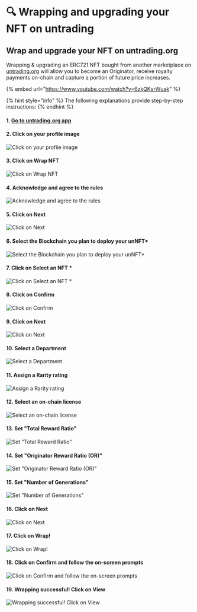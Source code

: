 # 🔍 Wrapping and upgrading your NFT on untrading

## Wrap and upgrade your NFT on untrading.org

Wrapping & upgrading an ERC721 NFT bought from another marketplace on [untrading.org](http://untrading.org) will allow you to become an Originator, receive royalty payments on-chain and capture a portion of future price increases.

{% embed url="https://www.youtube.com/watch?v=6zkQKsrWuak" %}

{% hint style="info" %}
The following explanations provide step-by-step instructions:
{% endhint %}

#### 1. [Go to untrading.org app](https://app.untrading.org)

#### 2. Click on your profile image

![Click on your profile image](https://images.tango.us/workflows/58a20a14-5e28-445f-9f12-9668467807d5/steps/cafeaaec-9a0c-4427-bf59-97c75d40a58a/0cc56c39-ed84-43e5-b921-ef839a2f5c6d.png?fm=png\&crop=focalpoint\&fit=crop\&fp-x=0.5000\&fp-y=0.5000\&w=1200\&blend-align=bottom\&blend-mode=normal\&blend-x=800\&blend64=aHR0cHM6Ly9pbWFnZXMudGFuZ28udXMvc3RhdGljL21hZGUtd2l0aC10YW5nby13YXRlcm1hcmsucG5n)

#### 3. Click on Wrap NFT

![Click on Wrap NFT](https://images.tango.us/workflows/58a20a14-5e28-445f-9f12-9668467807d5/steps/d7a55c4d-fad0-4311-8f6b-51e46d6afb20/6d52bba2-5090-4fb1-81ec-8761c2c0fdbc.png?fm=png\&crop=focalpoint\&fit=crop\&fp-x=0.8783\&fp-y=0.2313\&fp-z=4.0000\&w=1200\&blend-align=bottom\&blend-mode=normal\&blend-x=800\&blend64=aHR0cHM6Ly9pbWFnZXMudGFuZ28udXMvc3RhdGljL21hZGUtd2l0aC10YW5nby13YXRlcm1hcmsucG5n)

#### 4. Acknowledge and agree to the rules

![Acknowledge and agree to the rules](https://images.tango.us/workflows/58a20a14-5e28-445f-9f12-9668467807d5/steps/f04b2c83-d0cc-4ec3-9b61-964233f7ca26/7b854a5a-fef3-4253-83ca-9d7097789090.png?fm=png\&crop=focalpoint\&fit=crop\&fp-x=0.5302\&fp-y=0.5315\&fp-z=2.9765\&w=1200\&blend-align=bottom\&blend-mode=normal\&blend-x=800\&blend64=aHR0cHM6Ly9pbWFnZXMudGFuZ28udXMvc3RhdGljL21hZGUtd2l0aC10YW5nby13YXRlcm1hcmsucG5n)

#### 5. Click on Next

![Click on Next](https://images.tango.us/workflows/58a20a14-5e28-445f-9f12-9668467807d5/steps/061a1e4a-28dc-4f5b-a726-f6cbdb6a6159/3f83002f-aafb-4977-8755-7458f59e0d45.png?fm=png\&crop=focalpoint\&fit=crop\&fp-x=0.6010\&fp-y=0.6703\&fp-z=2.1719\&w=1200\&blend-align=bottom\&blend-mode=normal\&blend-x=800\&blend64=aHR0cHM6Ly9pbWFnZXMudGFuZ28udXMvc3RhdGljL21hZGUtd2l0aC10YW5nby13YXRlcm1hcmsucG5n)

#### 6. Select the Blockchain you plan to deploy your unNFT\*

![Select the Blockchain you plan to deploy your unNFT\*](https://images.tango.us/workflows/58a20a14-5e28-445f-9f12-9668467807d5/steps/9979b966-80b3-49cc-b1eb-cfa7973bc1d2/debddafd-4e7a-4b84-b7f7-d8045373fc2b.png?fm=png\&crop=focalpoint\&fit=crop\&fp-x=0.7017\&fp-y=0.5876\&fp-z=1.9422\&w=1200\&blend-align=bottom\&blend-mode=normal\&blend-x=800\&blend64=aHR0cHM6Ly9pbWFnZXMudGFuZ28udXMvc3RhdGljL21hZGUtd2l0aC10YW5nby13YXRlcm1hcmsucG5n)

#### 7. Click on Select an NFT \*

![Click on Select an NFT \*](https://images.tango.us/workflows/58a20a14-5e28-445f-9f12-9668467807d5/steps/cb7ed31e-0c05-473f-9bc8-dc126363dae6/052ae600-1ef0-4012-8e37-fcf517302f24.png?fm=png\&crop=focalpoint\&fit=crop\&fp-x=0.7004\&fp-y=0.7373\&fp-z=1.9250\&w=1200\&blend-align=bottom\&blend-mode=normal\&blend-x=800\&blend64=aHR0cHM6Ly9pbWFnZXMudGFuZ28udXMvc3RhdGljL21hZGUtd2l0aC10YW5nby13YXRlcm1hcmsucG5n)

#### 8. Click on Confirm

![Click on Confirm](https://images.tango.us/workflows/58a20a14-5e28-445f-9f12-9668467807d5/steps/7b748437-7e82-4419-a38d-750fb833ca28/250b5610-6396-4955-b9ad-fd0f5148d4ea.png?fm=png\&crop=focalpoint\&fit=crop\&fp-x=0.6031\&fp-y=0.9031\&fp-z=2.1719\&w=1200\&blend-align=bottom\&blend-mode=normal\&blend-x=800\&blend64=aHR0cHM6Ly9pbWFnZXMudGFuZ28udXMvc3RhdGljL21hZGUtd2l0aC10YW5nby13YXRlcm1hcmsucG5n)

#### 9. Click on Next

![Click on Next](https://images.tango.us/workflows/58a20a14-5e28-445f-9f12-9668467807d5/steps/80c6dc3e-0a3e-420d-9747-d3c9ce0052f9/00ce448a-c601-47aa-9f29-e30c45a5fe94.png?fm=png\&crop=focalpoint\&fit=crop\&fp-x=0.6031\&fp-y=0.8122\&fp-z=2.1719\&w=1200\&blend-align=bottom\&blend-mode=normal\&blend-x=800\&blend64=aHR0cHM6Ly9pbWFnZXMudGFuZ28udXMvc3RhdGljL21hZGUtd2l0aC10YW5nby13YXRlcm1hcmsucG5n)

#### 10. Select a Department

![Select a Department](https://images.tango.us/workflows/58a20a14-5e28-445f-9f12-9668467807d5/steps/e56b742d-1e22-40b4-94e6-25d6f37192b0/20918bd9-14b6-4a8e-89e5-4ce727c80fe1.png?fm=png\&crop=focalpoint\&fit=crop\&fp-x=0.5750\&fp-y=0.2767\&fp-z=2.6743\&w=1200\&blend-align=bottom\&blend-mode=normal\&blend-x=800\&blend64=aHR0cHM6Ly9pbWFnZXMudGFuZ28udXMvc3RhdGljL21hZGUtd2l0aC10YW5nby13YXRlcm1hcmsucG5n)

#### 11. Assign a Rarity rating

![Assign a Rarity rating](https://images.tango.us/workflows/58a20a14-5e28-445f-9f12-9668467807d5/steps/f956dbf6-e91e-4814-b159-acd3db05b092/2689564b-9364-4577-9630-dd391085ab9b.png?fm=png\&crop=focalpoint\&fit=crop\&fp-x=0.6643\&fp-y=0.7433\&fp-z=2.1719\&w=1200\&blend-align=bottom\&blend-mode=normal\&blend-x=800\&blend64=aHR0cHM6Ly9pbWFnZXMudGFuZ28udXMvc3RhdGljL21hZGUtd2l0aC10YW5nby13YXRlcm1hcmsucG5n)

#### 12. Select an on-chain license

![Select an on-chain license](https://images.tango.us/workflows/58a20a14-5e28-445f-9f12-9668467807d5/steps/494c5e0d-05b0-4be8-baae-5850ea894aca/40b9ca41-0f08-477b-890b-e7ef5e25a6e3.png?fm=png\&crop=focalpoint\&fit=crop\&fp-x=0.6031\&fp-y=0.9401\&fp-z=2.1719\&w=1200\&blend-align=bottom\&blend-mode=normal\&blend-x=800\&blend64=aHR0cHM6Ly9pbWFnZXMudGFuZ28udXMvc3RhdGljL21hZGUtd2l0aC10YW5nby13YXRlcm1hcmsucG5n)

#### 13. Set "Total Reward Ratio"

![Set "Total Reward Ratio"](https://images.tango.us/workflows/58a20a14-5e28-445f-9f12-9668467807d5/steps/a0ecca37-66b4-42b0-ab96-dbd5096b4b87/bd76beb9-702c-470d-91a7-90b3facaf15b.png?fm=png\&crop=focalpoint\&fit=crop\&fp-x=0.6479\&fp-y=0.2428\&fp-z=2.1719\&w=1200\&blend-align=bottom\&blend-mode=normal\&blend-x=800\&blend64=aHR0cHM6Ly9pbWFnZXMudGFuZ28udXMvc3RhdGljL21hZGUtd2l0aC10YW5nby13YXRlcm1hcmsucG5n)

#### 14. Set "Originator Reward Ratio (OR)"

![Set "Originator Reward Ratio (OR)"](https://images.tango.us/workflows/58a20a14-5e28-445f-9f12-9668467807d5/steps/47b3b91c-7b63-4385-abd1-ddce3bb133c2/9d98d35f-0637-431d-a763-e4c2ce949a6f.png?fm=png\&crop=focalpoint\&fit=crop\&fp-x=0.6479\&fp-y=0.4965\&fp-z=2.1719\&w=1200\&blend-align=bottom\&blend-mode=normal\&blend-x=800\&blend64=aHR0cHM6Ly9pbWFnZXMudGFuZ28udXMvc3RhdGljL21hZGUtd2l0aC10YW5nby13YXRlcm1hcmsucG5n)

#### 15. Set "Number of Generations"

![Set "Number of Generations"](https://images.tango.us/workflows/58a20a14-5e28-445f-9f12-9668467807d5/steps/e377967c-9a14-4fb3-9624-c286e115093b/28e6ec6c-23ff-4e17-8b04-18a7116a94d7.png?fm=png\&crop=focalpoint\&fit=crop\&fp-x=0.6544\&fp-y=0.7502\&fp-z=2.1719\&w=1200\&blend-align=bottom\&blend-mode=normal\&blend-x=800\&blend64=aHR0cHM6Ly9pbWFnZXMudGFuZ28udXMvc3RhdGljL21hZGUtd2l0aC10YW5nby13YXRlcm1hcmsucG5n)

#### 16. Click on Next

![Click on Next](https://images.tango.us/workflows/58a20a14-5e28-445f-9f12-9668467807d5/steps/b1f0b2a9-27ba-4746-a79b-da1959b55636/fd9e0770-c058-4dfc-aa1b-a402ed2fe256.png?fm=png\&crop=focalpoint\&fit=crop\&fp-x=0.6031\&fp-y=0.9031\&fp-z=2.1719\&w=1200\&blend-align=bottom\&blend-mode=normal\&blend-x=800\&blend64=aHR0cHM6Ly9pbWFnZXMudGFuZ28udXMvc3RhdGljL21hZGUtd2l0aC10YW5nby13YXRlcm1hcmsucG5n)

#### 17. Click on Wrap!

![Click on Wrap!](https://images.tango.us/workflows/58a20a14-5e28-445f-9f12-9668467807d5/steps/72911b5d-4c8b-405f-b927-934efa5c5b9f/b09d43c1-b54e-48f3-a829-d2501e5d7a96.png?fm=png\&crop=focalpoint\&fit=crop\&fp-x=0.6031\&fp-y=0.5714\&fp-z=2.1719\&w=1200\&blend-align=bottom\&blend-mode=normal\&blend-x=800\&blend64=aHR0cHM6Ly9pbWFnZXMudGFuZ28udXMvc3RhdGljL21hZGUtd2l0aC10YW5nby13YXRlcm1hcmsucG5n)

#### 18. Click on Confirm and follow the on-screen prompts

![Click on Confirm and follow the on-screen prompts](https://images.tango.us/workflows/58a20a14-5e28-445f-9f12-9668467807d5/steps/f771549e-7831-4f30-a1fb-68d7ef269343/f2c20a47-d533-4148-92cf-23aee919d131.png?fm=png\&crop=focalpoint\&fit=crop\&fp-x=0.5000\&fp-y=0.7852\&fp-z=2.8070\&w=1200\&blend-align=bottom\&blend-mode=normal\&blend-x=800\&blend64=aHR0cHM6Ly9pbWFnZXMudGFuZ28udXMvc3RhdGljL21hZGUtd2l0aC10YW5nby13YXRlcm1hcmsucG5n)

#### 19. Wrapping successful! Click on View

![Wrapping successful! Click on View](https://images.tango.us/workflows/58a20a14-5e28-445f-9f12-9668467807d5/steps/f75f46da-3e92-4342-a3db-3a8e6e10f753/bb61d54a-20ed-4cc0-a61d-7e343c832f63.png?fm=png\&crop=focalpoint\&fit=crop\&fp-x=0.7516\&fp-y=0.5584\&fp-z=2.6743\&w=1200\&blend-align=bottom\&blend-mode=normal\&blend-x=800\&blend64=aHR0cHM6Ly9pbWFnZXMudGFuZ28udXMvc3RhdGljL21hZGUtd2l0aC10YW5nby13YXRlcm1hcmsucG5n)



